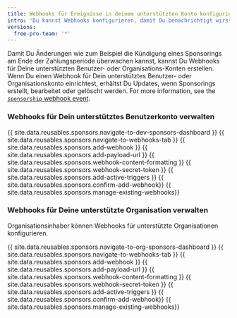 ```yaml
---
title: Webhooks für Ereignisse in deinem unterstützten Konto konfigurieren
intro: 'Du kannst Webhooks konfigurieren, damit Du benachrichtigt wirst, wenn Du ein neues Sponsoring erhältst, oder wenn bestehende Sponsoren Änderungen an ihren Sponsorings machen.'
versions:
  free-pro-team: '*'
---
```


Damit Du Änderungen wie zum Beispiel die Kündigung eines Sponsorings am Ende der Zahlungsperiode überwachen kannst, kannst Du Webhooks für Deine unterstützten Benutzer- oder Organisations-Konten erstellen. Wenn Du einen Webhook für Dein unterstütztes Benutzer- oder Organisationskonto einrichtest, erhältst Du Updates, wenn Sponsorings erstellt, bearbeitet oder gelöscht werden. For more information, see the [`sponsorship` webhook event](/webhooks/event-payloads/#sponsorship).

### Webhooks für Dein unterstütztes Benutzerkonto verwalten

{{ site.data.reusables.sponsors.navigate-to-dev-sponsors-dashboard }}
{{ site.data.reusables.sponsors.navigate-to-webhooks-tab }}
{{ site.data.reusables.sponsors.add-webhook }}
{{ site.data.reusables.sponsors.add-payload-url }}
{{ site.data.reusables.sponsors.webhook-content-formatting }}
{{ site.data.reusables.sponsors.webhook-secret-token }}
{{ site.data.reusables.sponsors.add-active-triggers }}
{{ site.data.reusables.sponsors.confirm-add-webhook}}
{{ site.data.reusables.sponsors.manage-existing-webhooks}}

### Webhooks für Deine unterstützte Organisation verwalten

Organisationsinhaber können Webhooks für unterstützte Organisationen konfigurieren.

{{ site.data.reusables.sponsors.navigate-to-org-sponsors-dashboard }}
{{ site.data.reusables.sponsors.navigate-to-webhooks-tab }}
{{ site.data.reusables.sponsors.add-webhook }}
{{ site.data.reusables.sponsors.add-payload-url }}
{{ site.data.reusables.sponsors.webhook-content-formatting }}
{{ site.data.reusables.sponsors.webhook-secret-token }}
{{ site.data.reusables.sponsors.add-active-triggers }}
{{ site.data.reusables.sponsors.confirm-add-webhook}}
{{ site.data.reusables.sponsors.manage-existing-webhooks}}
